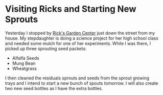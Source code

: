 # Visiting Ricks and Starting New Sprouts
Yesterday I stopped by [Rick's Garden Center](https://www.ricksgarden.com/) just down 
the street from my house. My stepdaughter is doing a science project for her high 
school class and needed some mulch for one of her experiments. While I was there, 
I picked up three sprouting seed packets:

- Alfalfa Seeds
- Mung Bean
- Wheatgrass

I then cleaned the residuals sprouts and seeds from the sprout growing trays and
I intend to start a new bunch of spouts tomorrow. I will also create two new
seed bottles as I have the extra bottles.
